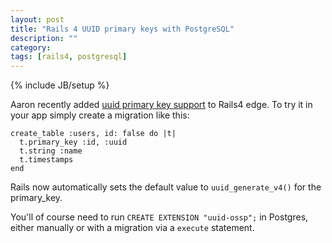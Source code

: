 ```yaml
---
layout: post
title: "Rails 4 UUID primary keys with PostgreSQL"
description: ""
category: 
tags: [rails4, postgresql]
---
```

{% include JB/setup %}

Aaron recently added [uuid primary key support](https://github.com/rails/rails/commit/bc8ebefe9825dbff2cffa29ff015a1e7a31f9812) to Rails4 edge. To try it in your app simply create a migration like this:
	
	create_table :users, id: false do |t|
	  t.primary_key :id, :uuid
	  t.string :name
	  t.timestamps
	end

Rails now automatically sets the default value to `uuid_generate_v4()` for the primary_key.

You'll of course need to run `CREATE EXTENSION "uuid-ossp";` in Postgres, either manually or with a migration via a `execute` statement.